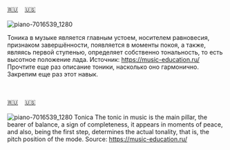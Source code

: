 <span id="ru"><a href='#ru'>🇷🇺</a> &nbsp;&nbsp;&nbsp;<a href='#en'>🇺🇸</a> &nbsp;&nbsp;&nbsp;</span><br><br>
![piano-7016539_1280](https://github.com/user-attachments/assets/44fdc816-409c-4f31-a4fd-9a74887c2ca0)

Тоника в музыке является главным устоем, носителем равновесия, признаком завершённости, появляется в моменты покоя, а также, являясь первой ступенью, определяет собственно тональность, то есть высотное положение лада.
Источник: https://music-education.ru/
Прочтите еще раз описание тоники, насколько оно гармонично.
Закрепим еще раз этот навык. 

<br><br>
<span id="en"><a href='#ru'>🇷🇺</a> &nbsp;&nbsp;&nbsp;<a href='#en'>🇺🇸</a> &nbsp;&nbsp;&nbsp;</span><br><br>
![piano-7016539_1280](https://github.com/user-attachments/assets/44fdc816-409c-4f31-a4fd-9a74887c2ca0)
Tonica
The tonic in music is the main pillar, the bearer of balance, a sign of completeness, it appears in moments of peace, and also, being the first step, determines the actual tonality, that is, the pitch position of the mode.
Source: https://music-education.ru/

<br><br>
